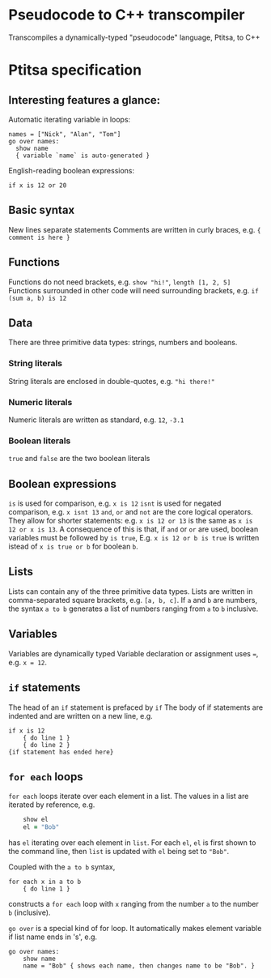 # Pseudocode to C++ transcompiler

Transcompiles a dynamically-typed "pseudocode" language, Ptitsa, to C++

# Ptitsa specification

## Interesting features a glance:
Automatic iterating variable in loops:
```
names = ["Nick", "Alan", "Tom"]
go over names:
  show name 
  { variable `name` is auto-generated }
```

English-reading boolean expressions:
```
if x is 12 or 20
```

## Basic syntax
New lines separate statements
Comments are written in curly braces, e.g. `{ comment is here }`

## Functions
Functions do not need brackets, e.g. `show "hi!"`, `length [1, 2, 5]`
Functions surrounded in other code will need surrounding brackets, e.g. `if (sum a, b) is 12`

## Data
There are three primitive data types: strings, numbers and booleans.

### String literals
String literals are enclosed in double-quotes, e.g. `"hi there!"`

### Numeric literals
Numeric literals are written as standard, e.g. `12`, `-3.1`

### Boolean literals
`true` and `false` are the two boolean literals

## Boolean expressions
`is` is used for comparison, e.g. `x is 12`
`isnt` is used for negated comparison, e.g. `x isnt 13`
`and`, `or` and `not` are the core logical operators. They allow for shorter statements: e.g. `x is 12 or 13` is the same as `x is 12 or x is 13`.
A consequence of this is that, if `and` or `or` are used, boolean variables must be followed by `is true`, 
E.g. `x is 12 or b is true` is written istead of `x is true or b` for boolean `b`.


## Lists
Lists can contain any of the three primitive data types.
Lists are written in comma-separated square brackets, e.g. `[a, b, c]`. 
If `a` and `b` are numbers, the syntax `a to b` generates a list of numbers ranging from `a` to `b` inclusive.

## Variables
Variables are dynamically typed
Variable declaration or assignment uses `=`, e.g. `x = 12`. 

## `if` statements
The head of an `if` statement is prefaced by `if`
The body of if statements are indented and are written on a new line, e.g.
```
if x is 12
    { do line 1 }
    { do line 2 }
{if statement has ended here}
```

## `for each` loops
`for each` loops iterate over each element in a list. The values in a list are iterated by reference, e.g.
```for each el in list 
	show el
	el = "Bob"
```
has `el` iterating over each element in `list`. For each `el`, `el` is first shown to the command line, then `list` is updated with `el` being set to `"Bob"`.

Coupled with the `a to b` syntax, 
```
for each x in a to b
	{ do line 1 }
```
constructs a `for each` loop with `x` ranging from the number `a` to the number `b` (inclusive).


`go over` is a special kind of for loop. It automatically makes element variable if list name ends in 's', e.g.
```
go over names:
	show name
	name = "Bob" { shows each name, then changes name to be "Bob". }
```
